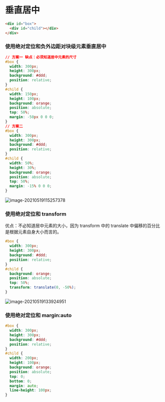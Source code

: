 # 垂直居中

```html
<div id="box">
  <div id="child"></div>
</div>
```

### 使用绝对定位和负外边距对块级元素垂直居中

```css
// 方案一 缺点：必须知道居中元素的尺寸
#box {
  width: 300px;
  height: 300px;
  background: #ddd;
  position: relative;
}
#child {
  width: 150px;
  height: 100px;
  background: orange;
  position: absolute;
  top: 50%;
  margin: -50px 0 0 0;
}
// 方案二
#box {
  width: 300px;
  height: 300px;
  background: #ddd;
  position: relative;
}
#child {
  width: 50%;
  height: 30%;
  background: orange;
  position: absolute;
  top: 50%;
  margin: -15% 0 0 0;
}
```

![image-20210519115257378](https://pic.tinsfox.com/uPic/image-20210519115257378.png)

### 使用绝对定位和 transform

优点：不必知道居中元素的大小，因为 transform 中的 translate 中偏移的百分比是根据元素自身大小而言的。

```css
#box {
  width: 300px;
  height: 300px;
  background: #ddd;
  position: relative;
}
#child {
  background: orange;
  position: absolute;
  top: 50%;
  transform: translate(0, -50%);
}
```

![image-20210519133924951](https://pic.tinsfox.com/uPic/image-20210519133924951.png)

### 使用绝对定位和 margin:auto

```css
#box {
  width: 300px;
  height: 300px;
  background: #ddd;
  position: relative;
}
#child {
  width: 200px;
  height: 100px;
  background: orange;
  position: absolute;
  top: 0;
  bottom: 0;
  margin: auto;
  line-height: 100px;
}
```
